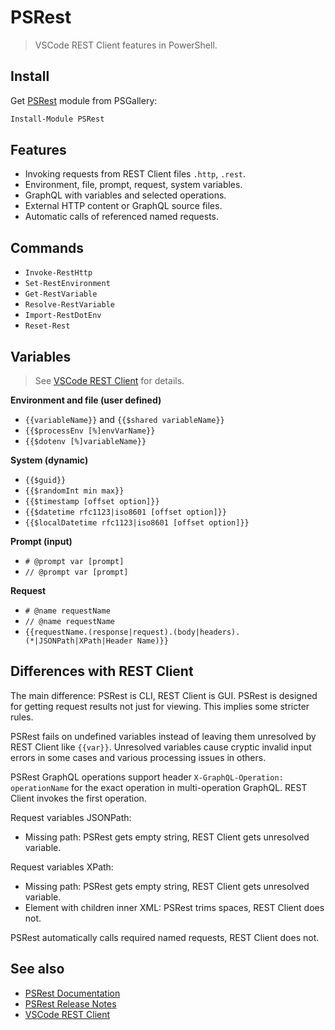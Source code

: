 # PSRest

> VSCode REST Client features in PowerShell.

## Install

Get [PSRest](https://www.powershellgallery.com/packages/PSRest) module from PSGallery:

```powershell
Install-Module PSRest
```

## Features

- Invoking requests from REST Client files `.http`, `.rest`.
- Environment, file, prompt, request, system variables.
- GraphQL with variables and selected operations.
- External HTTP content or GraphQL source files.
- Automatic calls of referenced named requests.

## Commands

- `Invoke-RestHttp`
- `Set-RestEnvironment`
- `Get-RestVariable`
- `Resolve-RestVariable`
- `Import-RestDotEnv`
- `Reset-Rest`

## Variables

> See [VSCode REST Client] for details.

**Environment and file (user defined)**

- `{{variableName}}` and `{{$shared variableName}}`
- `{{$processEnv [%]envVarName}}`
- `{{$dotenv [%]variableName}}`

**System (dynamic)**

- `{{$guid}}`
- `{{$randomInt min max}}`
- `{{$timestamp [offset option]}}`
- `{{$datetime rfc1123|iso8601 [offset option]}}`
- `{{$localDatetime rfc1123|iso8601 [offset option]}}`

**Prompt (input)**

- `# @prompt var [prompt]`
- `// @prompt var [prompt]`

**Request**

- `# @name requestName`
- `// @name requestName`
- `{{requestName.(response|request).(body|headers).(*|JSONPath|XPath|Header Name)}}`

## Differences with REST Client

The main difference: PSRest is CLI, REST Client is GUI. PSRest is designed for
getting request results not just for viewing. This implies some stricter rules.

PSRest fails on undefined variables instead of leaving them unresolved by REST
Client like `{{var}}`. Unresolved variables cause cryptic invalid input errors
in some cases and various processing issues in others.

PSRest GraphQL operations support header `X-GraphQL-Operation: operationName`
for the exact operation in multi-operation GraphQL. REST Client invokes the
first operation.

Request variables JSONPath:
- Missing path: PSRest gets empty string, REST Client gets unresolved variable.

Request variables XPath:
- Missing path: PSRest gets empty string, REST Client gets unresolved variable.
- Element with children inner XML: PSRest trims spaces, REST Client does not.

PSRest automatically calls required named requests, REST Client does not.

## See also

- [PSRest Documentation](https://github.com/nightroman/PSRest/blob/main/docs/README.md)
- [PSRest Release Notes](https://github.com/nightroman/PSRest/blob/main/Release-Notes.md)
- [VSCode REST Client]

[VSCode REST Client]: https://github.com/Huachao/vscode-restclient#readme
